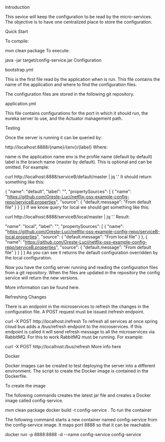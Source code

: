 Introduction

This sevice will keep the configuration to be read by the micro-services. The objective is to have one centralized place to store the configuration.

Quick Start

To compile:

mvn clean package
To execute:

java -jar target/config-service.jar
Configuration

bootstrap.yml

This is the first file read by the application when is run. This file contains the name of the application and where to find the configuration files.

The configuration files are stored in the following git repository.

application.yml

This file contains configurations for the port in which it should run, the eureka server to use, and the Actuator management path.

Testing

Once the server is running it can be queried by:

http://localhost:8888/{name}/{env}/{label}
Where:

name is the application name
env is the profile name (default by default)
label is the branch name (master by default). This is optional and can be omitted.
For example:

curl http://localhost:8888/serviceB/default/master | jq '.'
It should return something like this:

{
  "name": "default",
  "label": "",
  "propertySources": [
    {
      "name": "https://github.com/Oreste-Luci/netflix-oss-example-config-repo/serviceB.properties",
      "source": {
        "default.message": "From default file"
      }
    }
  ]
}
If we know query for local we should get something like this:

curl http://localhost:8888/serviceB/local/master | jq '.'
Result:

  "name": "local",
  "label": "",
  "propertySources": [
    {
      "name": "https://github.com/Oreste-Luci/netflix-oss-example-config-repo/serviceB-local.properties",
      "source": {
        "default.message": "From local file"
      }
    },
    {
      "name": "https://github.com/Oreste-Luci/netflix-oss-example-config-repo/serviceB.properties",
      "source": {
        "default.message": "From default file"
      }
    }
  ]
}
As you can see it returns the default configuration overridden by the local configuration.

Now you have the config server running and reading the configuration files from a git repository. When the files are updated in the repository the config service will return the new versions.

More information can be found here.

Refreshing Changes

There is an endpoint in the microservices to refresh the changes in the configuration file. A POST request must be issued /refresh endpoint.

curl -X POST http://localhost:<port>/refresh
To refresh all services at once spring cloud bus adds a /bus/refresh endpoint to the microservices. If this endpoint is called it will send refresh message to all the microservices via RabbitMQ. For this to work RabbitMQ must be running. For example:

curl -X POST http://localhost:<port>/bus/refresh
More info here

Docker

Docker images can be created to test deploying the server into a different environment. The script to create the Docker image is contained in the Dockerfile.

To create the image

The following commands creates the latest jar file and creates a Docker image called config-service.

mvn clean package
docker build -t config-service .
To run the container

The following command starts a new container named config-service from the config-service image. It maps port 8888 so that it can be reachable.

docker run -p 8888:8888 -d --name config-service config-service
